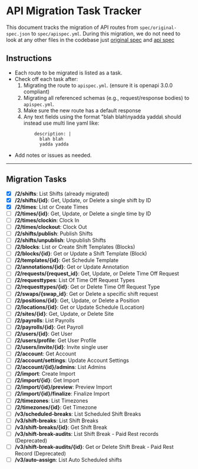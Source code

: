 # API Migration Task Tracker

This document tracks the migration of API routes from `spec/original-spec.json` to `spec/apispec.yml`. During this migration, we do not
need to look at any other files in the codebase just [original spec](./spec/original-spec.json) and [api spec](./spec/apispec.yml)

## Instructions

- Each route to be migrated is listed as a task.
- Check off each task after:
  1. Migrating the route to `apispec.yml`. (ensure it is openapi 3.0.0 compliant)
  2. Migrating all referenced schemas (e.g., request/response bodies) to `apispec.yml`.
  3. Make sure the new route has a default response
  4. Any text fields using the format "blah blah\nyadda yadda\ should instead use multi line yaml like:
     ```
         description: |
           blah blah
           yadda yadda
     ```
- Add notes or issues as needed.

---

## Migration Tasks

- [x] **/2/shifts**: List Shifts (already migrated)
- [x] **/2/shifts/{id}**: Get, Update, or Delete a single shift by ID
- [x] **/2/times**: List or Create Times
- [ ] **/2/times/{id}**: Get, Update, or Delete a single time by ID
- [ ] **/2/times/clockin**: Clock In
- [ ] **/2/times/clockout**: Clock Out
- [ ] **/2/shifts/publish**: Publish Shifts
- [ ] **/2/shifts/unpublish**: Unpublish Shifts
- [ ] **/2/blocks**: List or Create Shift Templates (Blocks)
- [ ] **/2/blocks/{id}**: Get or Update a Shift Template (Block)
- [ ] **/2/templates/{id}**: Get Schedule Template
- [ ] **/2/annotations/{id}**: Get or Update Annotation
- [ ] **/2/requests/{request_id}**: Get, Update, or Delete Time Off Request
- [ ] **/2/requesttypes**: List Of Time Off Request Types
- [ ] **/2/requesttypes/{id}**: Get or Delete Time Off Request Type
- [ ] **/2/swaps/{swap_id}**: Get or Delete a specific shift request
- [ ] **/2/positions/{id}**: Get, Update, or Delete a Position
- [ ] **/2/locations/{id}**: Get or Update Schedule (Location)
- [ ] **/2/sites/{id}**: Get, Update, or Delete Site
- [ ] **/2/payrolls**: List Payrolls
- [ ] **/2/payrolls/{id}**: Get Payroll
- [ ] **/2/users/{id}**: Get User
- [ ] **/2/users/profile**: Get User Profile
- [ ] **/2/users/invite/{id}**: Invite single user
- [ ] **/2/account**: Get Account
- [ ] **/2/account/settings**: Update Account Settings
- [ ] **/2/account/{id}/admins**: List Admins
- [ ] **/2/import**: Create Import
- [ ] **/2/import/{id}**: Get Import
- [ ] **/2/import/{id}/preview**: Preview Import
- [ ] **/2/import/{id}/finalize**: Finalize Import
- [ ] **/2/timezones**: List Timezones
- [ ] **/2/timezones/{id}**: Get Timezone
- [ ] **/v3/scheduled-breaks**: List Scheduled Shift Breaks
- [ ] **/v3/shift-breaks**: List Shift Breaks
- [ ] **/v3/shift-breaks/{id}**: Get Shift Break
- [ ] **/v3/shift-break-audits**: List Shift Break - Paid Rest records (Deprecated)
- [ ] **/v3/shift-break-audits/{id}**: Get or Delete Shift Break - Paid Rest Record (Deprecated)
- [ ] **/v3/auto-assign**: List Auto Scheduled shifts

<!-- Add notes or mark tasks as complete as you progress -->
